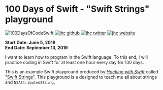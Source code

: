 # 100 Days of Swift - "Swift Strings" playground

![100DaysOfCodeSwift](https://img.shields.io/badge/100DaysOfCode-Swift-FA7343.svg?style=flat&logo=swift)
[![jhc github](https://img.shields.io/badge/GitHub-jhrcook-lightgrey.svg?style=flat&logo=github)](https://github.com/jhrcook)
[![jhc twitter](https://img.shields.io/badge/Twitter-Joshua_Cook-00aced.svg?style=flat&logo=twitter)](https://twitter.com/JoshDoesa)
[![jhc website](https://img.shields.io/badge/Website-Joshua_Cook-5087B2.svg?style=flat&logo=telegram)](https://joshuacook.netlify.com)

**Start Date: June 5, 2019  
End Date: September 13, 2019**

I want to learn how to program in the Swift language. To this end, I will practice coding in Swift for at least one hour every day for 100 days.

This is an example Swift playground produced by [*Hacking with Swift*](https://www.hackingwithswift.com/read) called ["Swift Strings"](https://www.hackingwithswift.com/read/24/overview). This playground is a designed to teach me all about strings and `NSAttributedString`.
